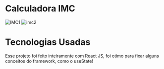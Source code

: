 # Calculadora IMC

![IMC1](https://user-images.githubusercontent.com/85905322/158062498-09391aa2-c8a1-4aea-8cc5-1bdbe2bc8ec9.png)
![imc2](https://user-images.githubusercontent.com/85905322/158062507-cdf260ad-3966-4f1b-bf48-fd4ea0046524.png)

# Tecnologias Usadas
Esse projeto foi feito inteiramente com React JS, foi otimo para fixar alguns conceitos do framework, como o useState!
